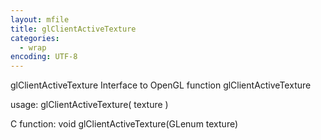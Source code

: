 ```yaml
---
layout: mfile
title: glClientActiveTexture
categories:
  - wrap
encoding: UTF-8
---
```


glClientActiveTexture  Interface to OpenGL function glClientActiveTexture

usage:  glClientActiveTexture( texture )

C function:  void glClientActiveTexture(GLenum texture)